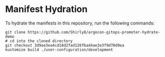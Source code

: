 # Manifest Hydration

To hydrate the manifests in this repository, run the following commands:

```shell
git clone https://github.com/Shirly8/argocon-gitops-promoter-hydrate-demo
# cd into the cloned directory
git checkout 3d9ae3ea4cd18d2fad126fbad4ae3e3f9d70d9ea
kustomize build ./user-configuration/development
```

